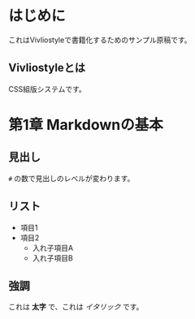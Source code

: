 # はじめに

これはVivliostyleで書籍化するためのサンプル原稿です。

## Vivliostyleとは

CSS組版システムです。

# 第1章 Markdownの基本

## 見出し

`#` の数で見出しのレベルが変わります。

## リスト

- 項目1
- 項目2
  - 入れ子項目A
  - 入れ子項目B

## 強調

これは **太字** で、これは *イタリック* です。